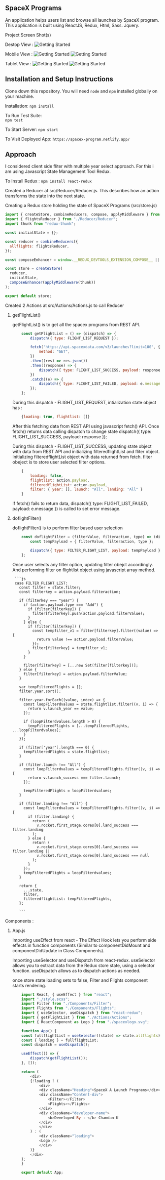 ## SpaceX Programs

An application helps users list and browse all launches by SpaceX program.
This application is built using ReactJS, Redux, Html, Sass. Jquery.


Project Screen Shot(s)

Destop View : 
![Getting Started](./images/destopview.png)

Mobile View : 
![Getting Started](./images/mobileview_1.png)
![Getting Started](./images/mobileview_2.png)

Tablet View : 
![Getting Started](./images/tabletview_1.png)
![Getting Started](./images/tabletview_2.png)


## Installation and Setup Instructions

Clone down this repository. You will need `node` and `npm` installed globally on your machine.  

Installation:
    `npm install`  

To Run Test Suite:  
    `npm test`  

To Start Server:
    `npm start`  

To Visit Deployed App:
    `https://spacex-program.netlify.app/`

## Approach

I considered client side fliter with multiple year select approach. For this i am using Javascript State Management Tool Redux. 

To Install Redux : 
    `npm install react-redux`


Created a Reducer at src/Reducer/Reducer.js. This describes how an action transforms the state into the next state.


Creating a Redux store holding the state of SpaceX Programs (src/store.js)

```js
import { createStore, combineReducers, compose, applyMiddleware } from "redux";
import { flightsReducer } from "./Reducer/Reducer";
import thunk from "redux-thunk"; 

const initialState = {};

const reducer = combineReducers({
  allflights: flightsReducer,
});

const composeEnhancer = window.__REDUX_DEVTOOLS_EXTENSION_COMPOSE__ || compose;

const store = createStore(
  reducer,
  initialState,
  composeEnhancer(applyMiddleware(thunk))
);

export default store;
```

Created 2 Actions at src/Actions/Actions.js to call Reducer

1. getFlightList()

    getFlightList() is to get all the spacex programs from REST API. 

    ```js
        const getFlightList = () => (dispatch) => {
            dispatch({ type: FLIGHT_LIST_REQUEST });

            fetch("https://api.spacexdata.com/v3/launches?limit=100", {
                method: "GET",
            })
            .then((res) => res.json())
            .then((response) => {
                dispatch({ type: FLIGHT_LIST_SUCCESS, payload: response });
            })
            .catch((e) => {
                dispatch({ type: FLIGHT_LIST_FAILED, payload: e.message });
            });
        };
    ```

    During this dispatch - FLIGHT_LIST_REQUEST, intialization state object has :

    ```js
        {loading: true, flightlist: []}
    ```

    After this fetching data from REST API using javascript fetch() API. Once fetch() returns data calling dispatch to change state dispatch({ type: FLIGHT_LIST_SUCCESS, payload: response });

    During this dispatch - FLIGHT_LIST_SUCCESS, updating state object with data from REST API and initializing filteredflightList and fliter object. Initializing filteredflightList object with data returned from fetch. fliter obeject is to store user selected filter options.

    ```js
        { 
            loading: false,
            flightlist: action.payload,
            filteredflightList: action.payload,
            filter: { year: [], launch: "All", landing: "All" } 
        }
    ```
    
    If fetch() fails to return data, dispatch({ type: FLIGHT_LIST_FAILED, payload: e.message }) is called to set error message.


2. doflightFilter()

    doflightFilter() is to perform filter based user selection

    ```js
        const doflightFilter = (filterValue, filteraction, type) => (dispatch) => {
            const tempPayload = { filterValue, filteraction, type };

            dispatch({ type: FILTER_FLIGHT_LIST, payload: tempPayload });
        };
    ```

    Once user selects any filter option, updating filter obejct accordingly. And performing filter on flightlist object using javascript array method.

        ```js
        case FILTER_FLIGHT_LIST:
          const filter = state.filter;
          const filterkey = action.payload.filteraction;

          if (filterkey === "year") {
            if (action.payload.type === "Add") {
              if (filter[filterkey]) {
                filter[filterkey].push(action.payload.filterValue);
              }
            } else {
              if (filter[filterkey]) {
                const tempfilter_v1 = filter[filterkey].filter((value) => {
                  return value !== action.payload.filterValue;
                });
                filter[filterkey] = tempfilter_v1;
              }
            }

            filter[filterkey] = [...new Set(filter[filterkey])];
          } else {
            filter[filterkey] = action.payload.filterValue;
          }

          var tempFilteredFlights = [];
          filter.year.sort();

          filter.year.forEach((value, index) => {
            const loopFilterdvalues = state.flightlist.filter((v, i) => {
              return v.launch_year == value;
            });

            if (loopFilterdvalues.length > 0) {
              tempFilteredFlights = [...tempFilteredFlights, ...loopFilterdvalues];
            }
          });

          if (filter["year"].length === 0) {
            tempFilteredFlights = state.flightlist;
          }

          if (filter.launch !== "All") {
            const loopFilterdvalues = tempFilteredFlights.filter((v, i) => {
              return v.launch_success === filter.launch;
            });

            tempFilteredFlights = loopFilterdvalues;
          }

          if (filter.landing !== "All") {
            const loopFilterdvalues = tempFilteredFlights.filter((v, i) => {
              if (filter.landing) {
                return (
                  v.rocket.first_stage.cores[0].land_success === filter.landing
                );
              } else {
                return (
                  v.rocket.first_stage.cores[0].land_success === filter.landing ||
                  v.rocket.first_stage.cores[0].land_success === null
                );
              }
            });
            tempFilteredFlights = loopFilterdvalues;
          }

          return {
            ...state,
            filter,
            filteredflightList: tempFilteredFlights,
          };

          ```

Components :

1. App.js 

    Importing useEffect from react - The Effect Hook lets you perform side effects in function components (Similar to componentDidMount and componentDidUpdate in       Class Components).

    Importing useSelector and useDispatch from react-redux. useSelector allows you to extract data from the Redux store state, using a selector function.               useDispatch allows as to dispatch actions as needed.

    once store state loading sets to false, Filter and Flights component starts rendering.

    ```js
        import React, { useEffect } from "react";
        import "./style.scss";
        import Filter from "./Components/Filter";
        import Flights from "./Components/Flights";
        import { useSelector, useDispatch } from "react-redux";
        import { getFlightList } from "./Actions/Actions";
        import { ReactComponent as Logo } from "./spacexlogo.svg";

        function App() {
        const fullflightList = useSelector((state) => state.allflights);
        const { loading } = fullflightList;
        const dispatch = useDispatch();

        useEffect(() => {
            dispatch(getFlightList());
        }, []);

        return (
            <div>
            {!loading ? (
                <div>
                <div className="Heading">SpaceX A Launch Programs</div>
                <div className="Content-div">
                    <Filter></Filter>
                    <Flights></Flights>
                </div>
                <div className="developer-name">
                    <b>Developed By : </b> Chandan K
                </div>
                </div>
            ) : (
                <div className="loading">
                <Logo />
                </div>
            )}
            </div>
        );
        }

        export default App;
